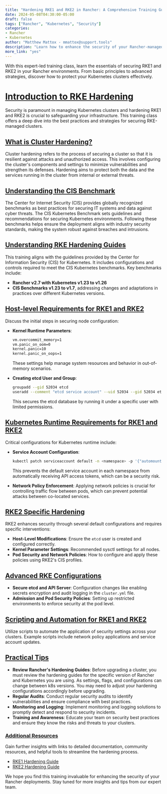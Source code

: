 ```yaml
---
title: "Hardening RKE1 and RKE2 in Rancher: A Comprehensive Training Guide"
date: 2024-05-08T04:30:00-05:00
draft: false
tags: ["Rancher", "Kubernetes", "Security"]
categories:
- Rancher
- Kubernetes
author: "Matthew Mattox - mmattox@support.tools"
description: "Learn how to enhance the security of your Rancher-managed Kubernetes clusters with our detailed guide on hardening RKE1 and RKE2."
more_link: "yes"
---
```


With this expert-led training class, learn the essentials of securing RKE1 and RKE2 in your Rancher environments. From basic principles to advanced strategies, discover how to protect your Kubernetes clusters effectively.

<!--more-->
# [Introduction to RKE Hardening](#introduction-to-rke-hardening)

Security is paramount in managing Kubernetes clusters and hardening RKE1 and RKE2 is crucial to safeguarding your infrastructure. This training class offers a deep dive into the best practices and strategies for securing RKE-managed clusters.

## [What is Cluster Hardening?](#what-is-cluster-hardening)

Cluster hardening refers to the process of securing a cluster so that it is resilient against attacks and unauthorized access. This involves configuring the cluster's components and settings to minimize vulnerabilities and strengthen its defenses. Hardening aims to protect both the data and the services running in the cluster from internal or external threats.

## [Understanding the CIS Benchmark](#understanding-the-cis-benchmark)

The Center for Internet Security (CIS) provides globally recognized benchmarks as best practices for securing IT systems and data against cyber threats. The CIS Kubernetes Benchmark sets guidelines and recommendations for securing Kubernetes environments. Following these benchmarks helps ensure the deployment aligns with industry security standards, making the system robust against breaches and intrusions.

## [Understanding RKE Hardening Guides](#understanding-rke-hardening-guides)

This training aligns with the guidelines provided by the Center for Information Security (CIS) for Kubernetes. It includes configurations and controls required to meet the CIS Kubernetes benchmarks. Key benchmarks include:

- **Rancher v2.7 with Kubernetes v1.23 to v1.26**
- **CIS Benchmarks v1.23 to v1.7**, addressing changes and adaptations in practices over different Kubernetes versions.

## [Host-level Requirements for RKE1 and RKE2](#host-level-requirements-for-rke1-and-rke2)

Discuss the initial steps in securing node configuration:

- **Kernel Runtime Parameters**:

  ```bash
  vm.overcommit_memory=1
  vm.panic_on_oom=0
  kernel.panic=10
  kernel.panic_on_oops=1
  ```

  These settings help manage system resources and behavior in out-of-memory scenarios.

- **Creating etcd User and Group**:

  ```bash
  groupadd --gid 52034 etcd
  useradd --comment "etcd service account" --uid 52034 --gid 52034 etcd --shell /usr/sbin/nologin
  ```

  This secures the etcd database by running it under a specific user with limited permissions.

## [Kubernetes Runtime Requirements for RKE1 and RKE2](#kubernetes-runtime-requirements-for-rke1-and-rke2)

Critical configurations for Kubernetes runtime include:

- **Service Account Configuration**:

  ```bash
  kubectl patch serviceaccount default -n <namespace> -p '{"automountServiceAccountToken": false}'
  ```

  This prevents the default service account in each namespace from automatically receiving API access tokens, which can be a security risk.

- **Network Policy Enforcement**:
  Applying network policies is crucial for controlling traffic flow between pods, which can prevent potential attacks between co-located services.

## [RKE2 Specific Hardening](#rke2-specific-hardening)

RKE2 enhances security through several default configurations and requires specific interventions:

- **Host-Level Modifications**: Ensure the `etcd` user is created and configured correctly.
- **Kernel Parameter Settings**: Recommended sysctl settings for all nodes.
- **Pod Security and Network Policies**: How to configure and apply these policies using RKE2's CIS profiles.

## [Advanced RKE Configurations](#advanced-rke-configurations)

- **Secure etcd and API Server**: Configuration changes like enabling secrets encryption and audit logging in the `cluster.yml` file.
- **Admission and Pod Security Policies**: Setting up restricted environments to enforce security at the pod level.

## [Scripting and Automation for RKE1 and RKE2](#scripting-and-automation-for-rke1-and-rke2)

Utilize scripts to automate the application of security settings across your clusters. Example scripts include network policy applications and service account updates.

## [Practical Tips](#qa-and-practical-tips)

- **Review Rancher's Hardening Guides**: Before upgrading a cluster, you must review the hardening guides for the specific version of Rancher and Kubernetes you are using. As settings, flags, and configurations can change between k8s versions. You may need to adjust your hardening configurations accordingly before upgrading.
- **Regular Audits**: Conduct regular security audits to identify vulnerabilities and ensure compliance with best practices.
- **Monitoring and Logging**: Implement monitoring and logging solutions to promptly detect and respond to security incidents.
- **Training and Awareness**: Educate your team on security best practices and ensure they know the risks and threats to your clusters.

### [Additional Resources](#additional-resources)

Gain further insights with links to detailed documentation, community resources, and helpful tools to streamline the hardening process.

- [RKE1 Hardening Guide](https://ranchermanager.docs.rancher.com/reference-guides/rancher-security/hardening-guides/rke1-hardening-guide)
- [RKE2 Hardening Guide](https://ranchermanager.docs.rancher.com/reference-guides/rancher-security/hardening-guides/rke2-hardening-guide)

We hope you find this training invaluable for enhancing the security of your Rancher deployments. Stay tuned for more insights and tips from our expert team.
